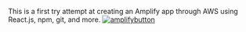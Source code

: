 This is a first try attempt at creating an Amplify app through AWS using React.js, npm, git, and more.
[![amplifybutton](https://oneclick.amplifyapp.com/button.svg)](https://console.aws.amazon.com/amplify/home#/deploy?repo=https://github.com/username/repository)
